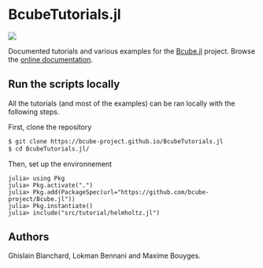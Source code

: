 # BcubeTutorials.jl

[![](https://img.shields.io/badge/docs-release-blue.svg)](https://bcube-project.github.io/BcubeTutorials.jl)

Documented tutorials and various examples for the [Bcube.jl](https://github.com/bcube-project/Bcube.jl) project. Browse the [online documentation](https://bcube-project.github.io/BcubeTutorials.jl).

## Run the scripts locally

All the tutorials (and most of the examples) can be ran locally with the following steps.

First, clone the repository

```bash
$ git clone https://bcube-project.github.io/BcubeTutorials.jl
$ cd BcubeTutorials.jl/
```

Then, set up the environnement

```julia-repl
julia> using Pkg
julia> Pkg.activate(".")
julia> Pkg.add(PackageSpec(url="https://github.com/bcube-project/Bcube.jl"))
julia> Pkg.instantiate()
julia> include("src/tutorial/helmholtz.jl")
```

## Authors

Ghislain Blanchard, Lokman Bennani and Maxime Bouyges.

